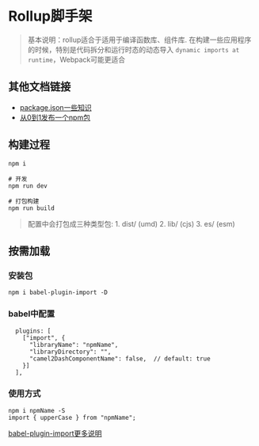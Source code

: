 # Rollup脚手架
> 基本说明：rollup适合于适用于编译函数库、组件库. 在构建一些应用程序的时候，特别是代码拆分和运行时态的动态导入 `dynamic imports at runtime`，Webpack可能更适合

## 其他文档链接
- [package.json一些知识](./article/package.md)
- [从0到1发布一个npm包](./article/npm.md)

## 构建过程
```
npm i

# 开发
npm run dev

# 打包构建
npm run build
```

> 配置中会打包成三种类型包: 1. dist/ (umd) 2. lib/ (cjs) 3. es/ (esm)


## 按需加载
### 安装包
```
npm i babel-plugin-import -D
```

### babel中配置
```
  plugins: [
    ["import", {
      "libraryName": "npmName",
      "libraryDirectory": "",
      "camel2DashComponentName": false,  // default: true
    }]
  ],
```

### 使用方式
```
npm i npmName -S
import { upperCase } from "npmName";
```

[babel-plugin-import更多说明](https://www.npmjs.com/package/babel-plugin-import)